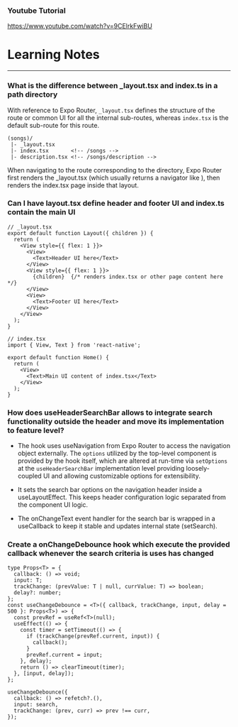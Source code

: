 ### Youtube Tutorial

https://www.youtube.com/watch?v=9CElrkFwiBU

# Learning Notes

---

### What is the difference between \_layout.tsx and index.ts in a path directory

With reference to Expo Router, `_layout.tsx` defines the structure of the route or common UI for all the internal sub-routes, whereas `index.tsx` is the default sub-route for this route.

```
(songs)/
 |- _layout.tsx
 |- index.tsx       <!-- /songs -->
 |- description.tsx <!-- /songs/description -->
```

When navigating to the route corresponding to the directory, Expo Router first renders the \_layout.tsx (which usually returns a navigator like <Stack />), then renders the index.tsx page inside that layout.

### Can I have layout.tsx define header and footer UI and index.ts contain the main UI

```
// _layout.tsx
export default function Layout({ children }) {
  return (
    <View style={{ flex: 1 }}>
      <View>
        <Text>Header UI here</Text>
      </View>
      <View style={{ flex: 1 }}>
        {children}  {/* renders index.tsx or other page content here */}
      </View>
      <View>
        <Text>Footer UI here</Text>
      </View>
    </View>
  );
}
```

```
// index.tsx
import { View, Text } from 'react-native';

export default function Home() {
  return (
    <View>
      <Text>Main UI content of index.tsx</Text>
    </View>
  );
}
```

### How does useHeaderSearchBar allows to integrate search functionality outside the header and move its implementation to feature level?

- The hook uses useNavigation from Expo Router to access the navigation object externally. The `options` utilized by the top-level component is provided by the hook itself, which are altered at run-time via `setOptions` at the `useHeaderSearchBar` implementation level providing loosely-coupled UI and allowing customizable options for extensibility.

- It sets the search bar options on the navigation header inside a useLayoutEffect. This keeps header configuration logic separated from the component UI logic.

- The onChangeText event handler for the search bar is wrapped in a useCallback to keep it stable and updates internal state (setSearch).

### Create a onChangeDebounce hook which execute the provided callback whenever the search criteria is uses has changed

```
type Props<T> = {
  callback: () => void;
  input: T;
  trackChange: (prevValue: T | null, currValue: T) => boolean;
  delay?: number;
};
const useChangeDebounce = <T>({ callback, trackChange, input, delay = 500 }: Props<T>) => {
  const prevRef = useRef<T>(null);
  useEffect(() => {
    const timer = setTimeout(() => {
      if (trackChange(prevRef.current, input)) {
        callback();
      }
      prevRef.current = input;
    }, delay);
    return () => clearTimeout(timer);
  }, [input, delay]);
};

useChangeDebounce({
  callback: () => refetch?.(),
  input: search,
  trackChange: (prev, curr) => prev !== curr,
});
```
